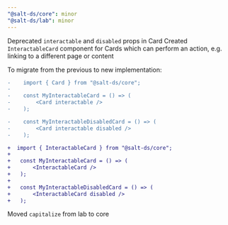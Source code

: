 ```yaml
---
"@salt-ds/core": minor
"@salt-ds/lab": minor
---
```


Deprecated `interactable` and `disabled` props in Card
Created `InteractableCard` component for Cards which can perform an action, e.g. linking to a different page or content

To migrate from the previous to new implementation:

```diff
-    import { Card } from "@salt-ds/core";
-
-    const MyInteractableCard = () => (
-        <Card interactable />
-    );

-    const MyInteractableDisabledCard = () => (
-        <Card interactable disabled />
-    );

+  import { InteractableCard } from "@salt-ds/core";
+
+   const MyInteractableCard = () => (
+       <InteractableCard />
+   );
+
+   const MyInteractableDisabledCard = () => (
+       <InteractableCard disabled />
+   );
```

Moved `capitalize` from lab to core

